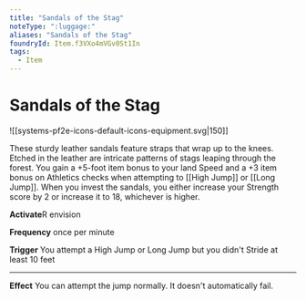 ```yaml
---
title: "Sandals of the Stag"
noteType: ":luggage:"
aliases: "Sandals of the Stag"
foundryId: Item.f3VXo4mVGv0St1In
tags:
  - Item
---
```


# Sandals of the Stag
![[systems-pf2e-icons-default-icons-equipment.svg|150]]

These sturdy leather sandals feature straps that wrap up to the knees. Etched in the leather are intricate patterns of stags leaping through the forest. You gain a +5-foot item bonus to your land Speed and a +3 item bonus on Athletics checks when attempting to [[High Jump]] or [[Long Jump]]. When you invest the sandals, you either increase your Strength score by 2 or increase it to 18, whichever is higher.

**Activate**R envision

**Frequency** once per minute

**Trigger** You attempt a High Jump or Long Jump but you didn't Stride at least 10 feet

* * *

**Effect** You can attempt the jump normally. It doesn't automatically fail.
